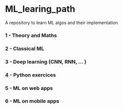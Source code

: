 # ML_learing_path
A repository to learn ML algos and their implementation

### 1 - Theory and Maths 
### 2 - Classical ML
### 3 - Deep learning (CNN, RNN, ... )
### 4 - Python exercices
### 5 - ML on web apps
### 6 - ML on mobile apps
